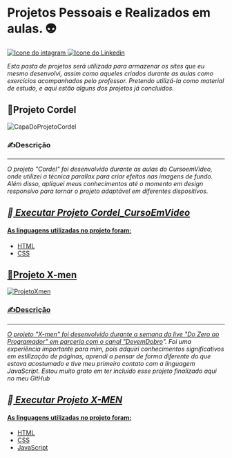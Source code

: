 # Projetos Pessoais e Realizados em aulas.  &#x1F47D;

<div> <a href="https://www.instagram.com/cai0.dev/" target="_blank"><img src="https://img.shields.io/badge/Instagram-E4405F?style=for-the-badge&logo=instagram&logoColor=white" alt="Icone do intagram"> <a href="https://www.linkedin.com/in/caio-carmo-174802269/" target="_blank"><img src="https://img.shields.io/badge/LinkedIn-0077B5?style=for-the-badge&logo=linkedin&logoColor=white" alt="Icone do Linkedin"></a></a></div>



*Esta pasta de projetos será utilizada para armazenar os sites que eu mesmo desenvolvi, assim como aqueles criados durante as aulas como exercícios acompanhados pelo professor. Pretendo utilizá-la como material de estudo, e aqui estão alguns dos projetos já concluídos.*

## &#x1F4D6;Projeto Cordel 
![CapaDoProjetoCordel](https://github.com/xC4i0/Projetos/assets/128866704/3f2641ca-ad04-40c2-ab17-3aa285bebc9b)
### &#x270D;Descrição 
---
*O projeto "Cordel" foi desenvolvido durante as aulas do CursoemVideo, onde utilizei a técnica parallax para criar efeitos nas imagens de fundo. Além disso, apliquei meus conhecimentos até o momento em design responsivo para tornar o projeto adaptável em diferentes dispositivos.*

*&#x1F538;<a href="https://xc4i0.github.io/Projetos/Cordel_CursoEmVideo/"> Executar Projeto Cordel_CursoEmVideo*
---

#### As linguagens utilizadas no projeto foram:
* HTML
* CSS

 ## &#x1F47E;Projeto X-men
 ![ProjetoXmen](https://github.com/xC4i0/Projetos/assets/128866704/76c9f4ed-b44b-4529-997b-adb568d393c3)
 ### &#x270D;Descrição 
 ---
 *O projeto "X-men" foi desenvolvido durante a semana da live "Do Zero ao Programador" em parceria com o canal "[DevemDobro](https://www.youtube.com/@DevemDobro)". Foi uma experiência importante para mim, pois adquiri conhecimentos significativos em estilização de páginas, aprendi a pensar de forma diferente do que estava acostumado e tive meu primeiro contato com a linguagem JavaScript. Estou muito grato em ter incluído esse projeto finalizado aqui no meu GitHub*

*&#x1F538;<a href="https://xc4i0.github.io/Projetos/Projeto_X-men/"> Executar Projeto X-MEN*
---

#### As linguagens utilizadas no projeto foram:
* HTML
* CSS
* JavaScript
